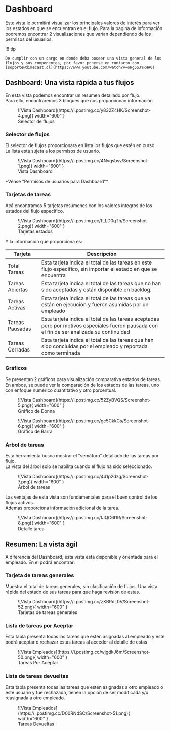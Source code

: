 # Dashboard

Este vista le permitirá visualizar los principales valores de interés para ver los estados en que se encuentran en el flujo.
Para la pagina de información podremos encontrar 2 visualizaciones que varían dependiendo de los permisos del usuarios.

!!! tip

    De cumplir con un cargo en donde deba poseer una vista general de los flujos y sus componentes, por favor ponerse en contacto con [soporte@dimecast.cl](https://www.youtube.com/watch?v=oHg5SJYRHA0)

## Dashboard: Una vista rápida a tus flujos

En esta vista podemos encontrar un resumen detallado por flujo.  
Para ello, encontraremos 3 bloques que nos proporcionan información  

<figure markdown>
  ![Vista Dashboard](https://i.postimg.cc/y832Z4HK/Screenshot-4.png){ width="600" }
  <figcaption>Selector de flujos</figcaption>
</figure>

### Selector de flujos

El selector de flujos proporcionara en lista los flujos que estén en curso.  
La lista está sujeta a los permisos de usuario.
<figure markdown>
  ![Vista Dashboard](https://i.postimg.cc/4Nvqsbsv/Screenshot-1.png){ width="600" }
  <figcaption>Vista Dashboard</figcaption>
</figure>
*Véase "Permisos de usuarios para Dashboard"*




### Tarjetas de tareas

Acá encontramos 5 tarjetas resúmenes con los valores íntegros de los estados del flujo especifico.

<figure markdown>
  ![Vista Dashboard](https://i.postimg.cc/fLLD0qTh/Screenshot-2.png){ width="600" }
  <figcaption>Tarjetas estados</figcaption>
</figure>

Y la información que proporciona es:  

| Tarjeta        | Descripción                          |
| -------------  | ------------------------------------ |
| Total Tareas   | Esta tarjeta indica el total de las tareas en este flujo especifico, sin importar el estado en que se encuentra  |
| Tareas Abiertas| Esta tarjeta indica el total de las tareas que no han sido aceptadas y están disponible en backlog. |
| Tareas Activas | Esta tarjeta indica el total de las tareas que ya están en ejecución y fueron asumidas por un empleado  |
| Tareas Pausadas | Esta tarjeta indica el total de las tareas aceptadas pero por motivos especiales fueron pausada con el fin de ser analizada su continuidad |
| Tareas Cerradas | Esta tarjeta indica el total de las tareas que han sido concluidas por el empleado y reportada como terminada|


### Gráficos  

Se presentan 2 gráficos para visualización comparativa estados de tareas.  
En ambos, se puede ver la comparación de los estados de las tareas, uno con enfoque numérico cuantitativo y otro porcentual.

<figure markdown>
  ![Vista Dashboard](https://i.postimg.cc/52ZyBVQS/Screenshot-5.png){ width="600" }
  <figcaption>Gráfico de Donna</figcaption>
</figure>

<figure markdown>
  ![Vista Dashboard](https://i.postimg.cc/gc5CkkCs/Screenshot-6.png){ width="600" }
  <figcaption>Gráfico de Barra</figcaption>
</figure>

### Árbol de tareas

Esta herramienta busca mostrar el "semáforo" detallado de las tareas por flujo.  
La vista del árbol solo se habilita cuando el flujo ha sido seleccionado.

<figure markdown>
  ![Vista Dashboard](https://i.postimg.cc/4d1p2dzg/Screenshot-7.png){ width="600" }
  <figcaption>Árbol de tareas</figcaption>
</figure>

Las ventajas de esta vista son fundamentales para el buen control de los flujos activos.  
Ademas proporciona información adicional de la tarea.  

<figure markdown>
  ![Vista Dashboard](https://i.postimg.cc/tJQC6t1R/Screenshot-8.png){ width="600" }
  <figcaption>Detalle tarea</figcaption>
</figure>

## Resumen: La vista ágil

A diferencia del Dashboard, esta vista esta disponible y orientada para el empleado. En el podrá encontrar:

### Tarjeta de tareas generales

Muestra el total de tareas generales, sin clasificación de flujos. Una vista rápida del estado de sus tareas para que haga revisión de estas.

<figure markdown>
  ![Vista Dashboard](https://i.postimg.cc/zXBRdL0V/Screenshot-52.png){ width="600" }
  <figcaption>Tarjetas de tareas generales</figcaption>
</figure>



### Lista de tareas por Aceptar

Esta tabla presenta todas las tareas que estén asignadas al empleado y este podrá aceptar o rechazar estas tareas al acceder al detalle de estas

<figure markdown>
  ![Vista Empleados](https://i.postimg.cc/wjgdkJ6m/Screenshot-50.png){ width="600" }
  <figcaption>Tareas Por Aceptar</figcaption>
</figure>

### Lista de tareas devueltas

Esta tabla presenta todas las tareas que estén asignadas a otro empleado o este usuario y fue rechazada, tienen la opción de ser modificada y/o reasignada a otro empleado.

<figure markdown>
  ![Vista Empleados](https://i.postimg.cc/D00RNdSC/Screenshot-51.png){ width="600" }
  <figcaption>Tareas Devueltas</figcaption>
</figure>

